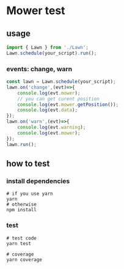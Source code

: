 # Mower test

## usage

```js
import { Lawn } from './Lawn';
Lawn.schedule(your_script).run();

```

### events: change, warn

```js
const lawn = Lawn.schedule(your_script);
lawn.on('change',(evt)=>{
	console.log(evt.mower);
	// you can get curent position
	console.log(evt.mower.getPosition());
	console.log(evt.data);
});
lawn.on('warn',(evt)=>{
	console.log(evt.warning);
	console.log(evt.mower);
});
lawn.run();
```

## how to test

### install dependencies

```shell
# if you use yarn
yarn
# otherwise
npm install
```

### test

```shell
# test code
yarn test

# coverage
yarn coverage
```
